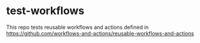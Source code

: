 # test-workflows
This repo tests reusable workflows and actions defined in https://github.com/workflows-and-actions/reusable-workflows-and-actions
